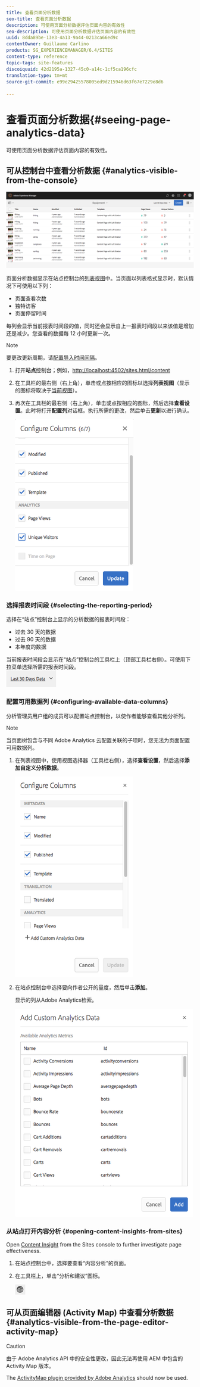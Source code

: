 ```yaml
---
title: 查看页面分析数据
seo-title: 查看页面分析数据
description: 可使用页面分析数据评估页面内容的有效性
seo-description: 可使用页面分析数据评估页面内容的有效性
uuid: 8dda89be-13e3-4a13-9a44-0213ca66ed9c
contentOwner: Guillaume Carlino
products: SG_EXPERIENCEMANAGER/6.4/SITES
content-type: reference
topic-tags: site-features
discoiquuid: 42d2195a-1327-45c0-a14c-1cf5ca196cfc
translation-type: tm+mt
source-git-commit: e99e29425578005ed9d215946d63f67e7229e8d6

---
```



# 查看页面分析数据{#seeing-page-analytics-data}

可使用页面分析数据评估页面内容的有效性。

## 可从控制台中查看分析数据 {#analytics-visible-from-the-console}

![aa-10](assets/aa-10.png)

页面分析数据显示在站点控制台的[列表视图](/help/sites-authoring/basic-handling.md#list-view)中。当页面以列表格式显示时，默认情况下可使用以下列：

* 页面查看次数
* 独特访客
* 页面停留时间

每列会显示当前报表时间段的值，同时还会显示自上一报表时间段以来该值是增加还是减少。您查看的数据每 12 小时更新一次。

>[!NOTE]
>
>要更改更新周期，请[配置导入时间间隔](/help/sites-administering/adobeanalytics-connect.md#configuring-the-import-interval)。

1. 打开&#x200B;**站点**&#x200B;控制台；例如，[http://localhost:4502/sites.html/content](http://localhost:4502/sites.html/content)
1. 在工具栏的最右侧（右上角），单击或点按相应的图标以选择&#x200B;**列表视图**（显示的图标将取决于[当前视图](/help/sites-authoring/basic-handling.md#viewing-and-selecting-resources)）。

1. 再次在工具栏的最右侧（右上角），单击或点按相应的图标，然后选择&#x200B;**查看设置**。此时将打开&#x200B;**配置列**&#x200B;对话框。执行所需的更改，然后单击&#x200B;**更新**&#x200B;以进行确认。

   ![aa-04](assets/aa-04.png)

### 选择报表时间段 {#selecting-the-reporting-period}

选择在“站点”控制台上显示的分析数据的报表时间段：

* 过去 30 天的数据
* 过去 90 天的数据
* 本年度的数据

当前报表时间段会显示在“站点”控制台的工具栏上（顶部工具栏右侧）。可使用下拉菜单选择所需的报表时间段。\
![aa-05](assets/aa-05.png)

### 配置可用数据列 {#configuring-available-data-columns}

分析管理员用户组的成员可以配置站点控制台，以使作者能够查看其他分析列。

>[!NOTE]
>
>当页面树包含与不同 Adobe Analytics 云配置关联的子项时，您无法为页面配置可用数据列。

1. 在列表视图中，使用视图选择器（工具栏右侧），选择&#x200B;**查看设置**，然后选择&#x200B;**添加自定义分析数据**。

   ![aa-15](assets/aa-15.png)

1. 在站点控制台中选择要向作者公开的量度，然后单击&#x200B;**添加**。

   显示的列从Adobe Analytics检索。

   ![aa-16](assets/aa-16.png)

### 从站点打开内容分析 {#opening-content-insights-from-sites}

Open [Content Insight](/help/sites-authoring/content-insights.md) from the Sites console to further investigate page effectiveness.

1. 在站点控制台中，选择要查看“内容分析”的页面。
1. 在工具栏上，单击“分析和建议”图标。

   ![](do-not-localize/chlimage_1-16.png)

## 可从页面编辑器 (Activity Map) 中查看分析数据 {#analytics-visible-from-the-page-editor-activity-map}

>[!CAUTION]
>
>由于 Adobe Analytics API 中的安全性更改，因此无法再使用 AEM 中包含的 Activity Map 版本。
>
>The [ActivityMap plugin provided by Adobe Analytics](https://docs.adobe.com/content/help/en/analytics/analyze/activity-map/getting-started/get-started-users/activitymap-install.html) should now be used.
